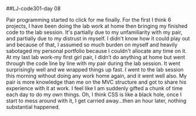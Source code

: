 ##LJ-code301-day 08

Pair programming started to click for me finally. For the first I think 6 projects, I have been doing the lab work at home then bringing my finished code to the lab session. It's partially due to my unfamiliarity with my pair, and partially due to my distrust in myself. I didn't know how it could play out and because of that, I assumed so much burden on myself and heavily sabotaged my personal portfolio because I couldn't allocate any time on it. At my last lab work-my first girl pair, I didn’t do anything at home but went through the code line by line with my pair during the lab session. It went surprisingly well and we wrapped things up fast. I went to the lab session this morning without doing any work home again, and it went well also. My pair is more knowledge than me on the MVC structure and got to share his experience with it at work. I feel like I am suddenly gifted a chunk of time each day to do my own things.  Oh, I think CSS is like a black hole, once I start to mess around with it, I get carried away…then an hour later, nothing substantial happened.
